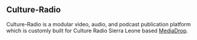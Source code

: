 Culture-Radio
-------------

Culture-Radio is a modular video, audio, and podcast publication platform which is customly
built for Culture Radio Sierra Leone based [MediaDrop](http://mediadrop.video).
